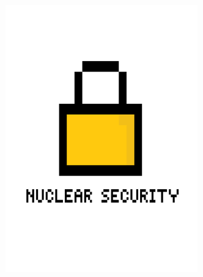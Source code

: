 <div align="center">
    <img src="https://raw.githubusercontent.com/Nuclear-Company/Nuclear-security/main/Developer%20source/logo.png" alt="Logo" width="700" height="700">
  </a>
</div>
